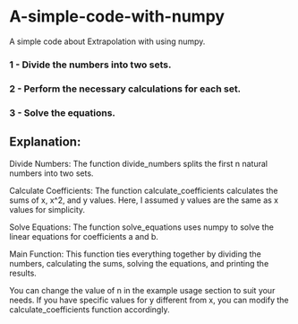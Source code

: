 # A-simple-code-with-numpy
A simple code about Extrapolation with using numpy. 

### 1 - Divide the numbers into two sets.

### 2 - Perform the necessary calculations for each set.

### 3 - Solve the equations.

## Explanation:

Divide Numbers: The function divide_numbers splits the first n natural numbers into two sets.

Calculate Coefficients: The function calculate_coefficients calculates the sums of x, x^2, and y values. Here, I assumed y values are the same as x values for simplicity.

Solve Equations: The function solve_equations uses numpy to solve the linear equations for coefficients a and b.

Main Function: This function ties everything together by dividing the numbers, calculating the sums, solving the equations, and printing the results.

You can change the value of n in the example usage section to suit your needs. If you have specific values for y different from x, you can modify the calculate_coefficients function accordingly.
